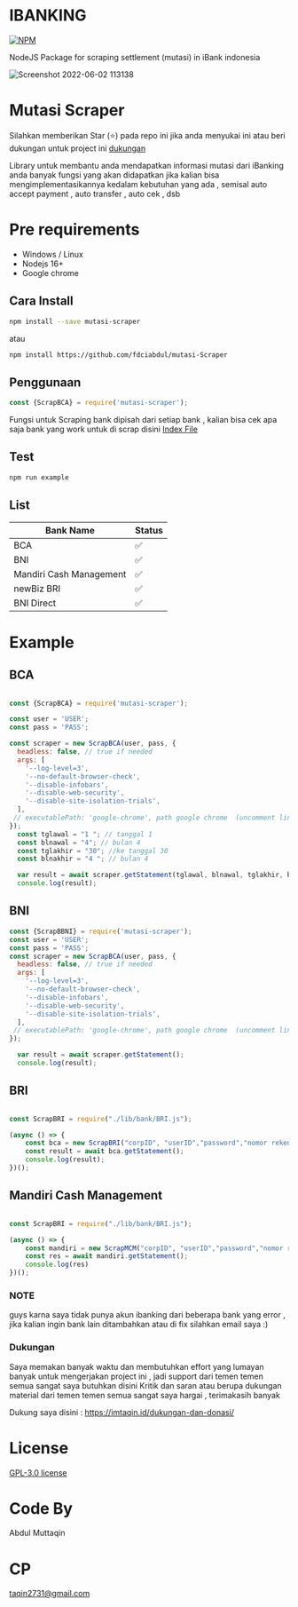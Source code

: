 

# IBANKING
[![NPM](https://nodei.co/npm/mutasi-scraper.png?compact=true)](https://npmjs.org/package/mutasi-scraper)


NodeJS Package for scraping settlement (mutasi) in iBank indonesia

![Screenshot 2022-06-02 113138](https://github.com/fdciabdul/mutasi-scraper/assets/31664438/2dca4544-f1b6-46fd-9daa-bd97114bf203)


# Mutasi Scraper

  Silahkan memberikan Star (⭐) pada repo ini jika anda menyukai ini 
 atau beri dukungan untuk project ini [dukungan](#dukungan)

Library untuk membantu anda mendapatkan informasi mutasi dari iBanking anda 
banyak fungsi yang akan didapatkan jika kalian bisa mengimplementasikannya kedalam kebutuhan yang ada , semisal auto accept payment , auto transfer , auto cek , dsb

# Pre requirements

 - Windows / Linux
 - Nodejs 16+
 - Google chrome

## Cara Install

```bash
npm install --save mutasi-scraper
```

atau

```bash
npm install https://github.com/fdciabdul/mutasi-Scraper
```


## Penggunaan

```javascript
const {ScrapBCA} = require('mutasi-scraper');
```

Fungsi untuk Scraping bank dipisah dari setiap bank , kalian bisa cek apa saja bank yang work untuk di scrap 
disini [Index File](https://github.com/fdciabdul/mutasi-scraper/blob/main/index.js)

## Test

```bash
npm run example
```
## List 
| Bank Name | Status |
| --- | --- | 
|BCA| ✅|
|BNI|✅|
|Mandiri Cash Management|✅|
|newBiz BRI|✅|
| BNI Direct |✅|


# Example

## BCA

```javascript

const {ScrapBCA} = require('mutasi-scraper');

const user = 'USER';
const pass = 'PASS';

const scraper = new ScrapBCA(user, pass, {
  headless: false, // true if needed
  args: [
    '--log-level=3', 
    '--no-default-browser-check',
    '--disable-infobars',
    '--disable-web-security',
    '--disable-site-isolation-trials',
  ],
 // executablePath: 'google-chrome', path google chrome  (uncomment line ini jika tidak diperlukan)  tapi direkomendasikan menggunakan google chrome 
});
  const tglawal = "1 "; // tanggal 1
  const blnawal = "4"; // bulan 4
  const tglakhir = "30"; //ke tanggal 30
  const blnakhir = "4 "; // bulan 4

  var result = await scraper.getStatement(tglawal, blnawal, tglakhir, blnakhir);
  console.log(result);
```

## BNI

```javascript
const {ScrapBBNI} = require('mutasi-scraper');
const user = 'USER';
const pass = 'PASS';
const scraper = new ScrapBCA(user, pass, {
  headless: false, // true if needed
  args: [
    '--log-level=3', 
    '--no-default-browser-check',
    '--disable-infobars',
    '--disable-web-security',
    '--disable-site-isolation-trials',
  ],
 // executablePath: 'google-chrome', path google chrome  (uncomment line ini jika tidak diperlukan)  tapi direkomendasikan menggunakan google chrome 
});

  var result = await scraper.getStatement();
  console.log(result);
```

## BRI

```javascript

const ScrapBRI = require("./lib/bank/BRI.js");

(async () => {
    const bca = new ScrapBRI("corpID", "userID","password","nomor rekening","wit.ai apikey");
    const result = await bca.getStatement();
    console.log(result);
})();
```
## Mandiri Cash Management

```javascript

const ScrapBRI = require("./lib/bank/BRI.js");

(async () => {
    const mandiri = new ScrapMCM("corpID", "userID","password","nomor rekening");
    const res = await mandiri.getStatement();
    console.log(res)
})();
```


### NOTE 

guys karna saya tidak punya akun ibanking dari beberapa bank yang error , jika kalian ingin bank lain ditambahkan atau di fix silahkan email saya :)

### Dukungan 

Saya memakan banyak waktu dan membutuhkan effort yang lumayan banyak untuk mengerjakan project ini , jadi support dari temen temen semua sangat saya butuhkan disini 
Kritik dan saran atau berupa dukungan material dari temen temen semua sangat saya hargai , terimakasih banyak

Dukung saya disini : https://imtaqin.id/dukungan-dan-donasi/





# License

[GPL-3.0 license](https://github.com/fdciabdul/mutasi-scraper/blob/main/LICENSE)

# Code By
 Abdul Muttaqin
# CP 
taqin2731@gmail.com



